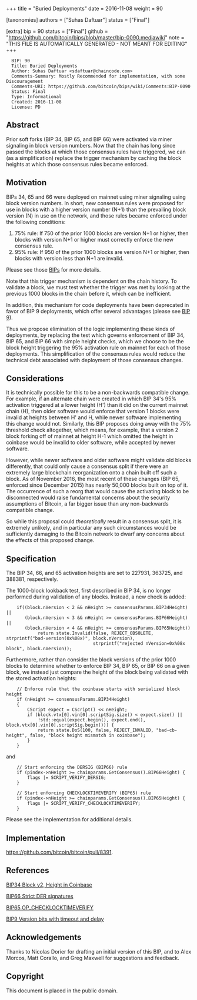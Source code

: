 
+++
title = "Buried Deployments"
date = 2016-11-08
weight = 90

[taxonomies]
authors = ["Suhas Daftuar"]
status = ["Final"]

[extra]
bip = 90
status = ["Final"]
github = "https://github.com/bitcoin/bips/blob/master/bip-0090.mediawiki"
note = "THIS FILE IS AUTOMATICALLY GENERATED - NOT MEANT FOR EDITING"
+++

```
  BIP: 90
  Title: Buried Deployments
  Author: Suhas Daftuar <sdaftuar@chaincode.com>
  Comments-Summary: Mostly Recommended for implementation, with some Discouragement
  Comments-URI: https://github.com/bitcoin/bips/wiki/Comments:BIP-0090
  Status: Final
  Type: Informational
  Created: 2016-11-08
  License: PD
```


<h2>Abstract</h2>


Prior soft forks (BIP 34, BIP 65, and BIP 66) were activated via miner signaling in block version numbers.  Now that the chain has long since passed the blocks at which those consensus rules have triggered, we can (as a simplification) replace the trigger mechanism by caching the block heights at which those consensus rules became enforced.

<h2>Motivation</h2>


BIPs 34, 65 and 66 were deployed on mainnet using miner signaling using block version numbers.  In short, new consensus rules were proposed for use in blocks with a higher version number (N+1) than the prevailing block version (N) in use on the network, and those rules became enforced under the following conditions:
1.  75% rule: If 750 of the prior 1000 blocks are version N+1 or higher, then blocks with version N+1 or higher must correctly enforce the new consensus rule.
1.  95% rule: If 950 of the prior 1000 blocks are version N+1 or higher, then blocks with version less than N+1 are invalid.


Please see those <a href="#References" target="_blank">BIPs</a> for more details.

Note that this trigger mechanism is dependent on the chain history.  To validate a block, we must test whether the trigger was met by looking at the previous 1000 blocks in the chain before it, which can be inefficient.

In addition, this mechanism for code deployments have been deprecated in favor of BIP 9 deployments, which offer several advantages (please see <a href="/9" target="_blank">BIP 9</a>).

Thus we propose elimination of the logic implementing these kinds of deployments, by replacing the test which governs enforcement of BIP 34, BIP 65, and BIP 66 with simple height checks, which we choose to be the block height triggering the 95% activation rule on mainnet for each of those deployments.  This simplification of the consensus rules would reduce the technical debt associated with deployment of those consensus changes.

<h2>Considerations</h2>


It is technically possible for this to be a non-backwards compatible change.  For example, if an alternate chain were created in which BIP 34's 95% activation triggered at a lower height (H') than it did on the current mainnet chain (H), then older software would enforce that version 1 blocks were invalid at heights between H' and H, while newer software implementing this change would not.  Similarly, this BIP proposes doing away with the 75% threshold check altogether, which means, for example, that a version 2 block forking off of mainnet at height H-1 which omitted the height in coinbase would be invalid to older software, while accepted by newer software.

However, while newer software and older software might validate old blocks differently, that could only cause a consensus split if there were an extremely large blockchain reorganization onto a chain built off such a block.  As of November 2016, the most recent of these changes (BIP 65, enforced since December 2015) has nearly 50,000 blocks built on top of it.  The occurrence of such a reorg that would cause the activating block to be disconnected would raise fundamental concerns about the security assumptions of Bitcoin, a far bigger issue than any non-backwards compatible change.

So while this proposal could <i>theoretically</i> result in a consensus split, it is extremely unlikely, and in particular any such circumstances would be sufficiently damaging to the Bitcoin network to dwarf any concerns about the effects of this proposed change.

<h2>Specification</h2>


The BIP 34, 66, and 65 activation heights are set to 227931, 363725, and 388381, respectively.

The 1000-block lookback test, first described in BIP 34, is no longer performed during validation of any blocks.  Instead, a new check is added:

```
    if((block.nVersion < 2 && nHeight >= consensusParams.BIP34Height) ||
       (block.nVersion < 3 && nHeight >= consensusParams.BIP66Height) ||
       (block.nVersion < 4 && nHeight >= consensusParams.BIP65Height))
            return state.Invalid(false, REJECT_OBSOLETE, strprintf("bad-version(0x%08x)", block.nVersion),
                                 strprintf("rejected nVersion=0x%08x block", block.nVersion));
```


Furthermore, rather than consider the block versions of the prior 1000 blocks to determine whether to enforce BIP 34, BIP 65, or BIP 66 on a given block, we instead just compare the height of the block being validated with the stored activation heights:

```
    // Enforce rule that the coinbase starts with serialized block height
    if (nHeight >= consensusParams.BIP34Height)
    {
        CScript expect = CScript() << nHeight;
        if (block.vtx[0].vin[0].scriptSig.size() < expect.size() ||
            !std::equal(expect.begin(), expect.end(), block.vtx[0].vin[0].scriptSig.begin())) {
            return state.DoS(100, false, REJECT_INVALID, "bad-cb-height", false, "block height mismatch in coinbase");
        }
    }
```


and

```
    // Start enforcing the DERSIG (BIP66) rule
    if (pindex->nHeight >= chainparams.GetConsensus().BIP66Height) {
        flags |= SCRIPT_VERIFY_DERSIG;
    }
```


```
    // Start enforcing CHECKLOCKTIMEVERIFY (BIP65) rule
    if (pindex->nHeight >= chainparams.GetConsensus().BIP65Height) {
        flags |= SCRIPT_VERIFY_CHECKLOCKTIMEVERIFY;
    }
```


Please see the implementation for additional details.

<h2>Implementation</h2>


https://github.com/bitcoin/bitcoin/pull/8391.


<h2>References</h2>


<a href="/34" target="_blank">BIP34 Block v2, Height in Coinbase</a>

<a href="/66" target="_blank">BIP66 Strict DER signatures</a>

<a href="/65" target="_blank">BIP65 OP_CHECKLOCKTIMEVERIFY</a>

<a href="/9" target="_blank">BIP9 Version bits with timeout and delay</a>

<h2>Acknowledgements</h2>


Thanks to Nicolas Dorier for drafting an initial version of this BIP, and to Alex Morcos, Matt Corallo, and Greg Maxwell for suggestions and feedback.

<h2>Copyright</h2>


This document is placed in the public domain.
